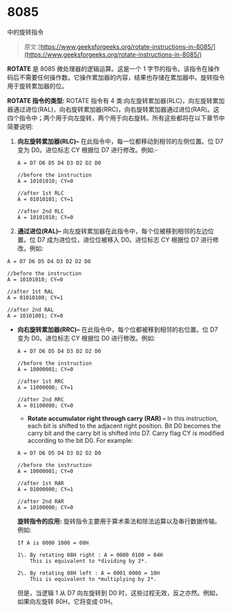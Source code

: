 # 8085

中的旋转指令

> 原文:[https://www.geeksforgeeks.org/rotate-instructions-in-8085/](https://www.geeksforgeeks.org/rotate-instructions-in-8085/)

**ROTATE** 是 8085 微处理器的逻辑运算。这是一个 1 字节的指令。该指令在操作码后不需要任何操作数。它操作累加器的内容，结果也存储在累加器中。旋转指令用于旋转累加器的位。

**ROTATE 指令的类型:**
ROTATE 指令有 4 类:向左旋转累加器(RLC)，向左旋转累加器通过进位(RAL)，向右旋转累加器(RRC)，向右旋转累加器通过进位(RAR)。这四个指令中；两个用于向左旋转，两个用于向右旋转。所有这些都将在以下章节中简要说明:

1.  **向左旋转累加器(RLC)–**
    在此指令中，每一位都移动到相邻的左侧位置。位 D7 变为 D0。进位标志 CY 根据位 D7 进行修改。例如:-

    ```
    A = D7 D6 D5 D4 D3 D2 D2 D0

    //before the instruction
    A = 10101010; CY=0  

    //after 1st RLC           
    A = 01010101; CY=1      

    //after 2nd RLC 
    A = 10101010; CY=0 
    ```

2.  **通过进位(RAL)–**
    向左旋转累加器在此指令中，每个位被移到相邻的左边位置。位 D7 成为进位位，进位位被移入 D0。进位标志 CY 根据位 D7 进行修改。例如:

```
A = D7 D6 D5 D4 D3 D2 D2 D0

//before the instruction
A = 10101010; CY=0 

//after 1st RAL
A = 01010100; CY=1

//after 2nd RAL
A = 10101001; CY=0 
```

*   **向右旋转累加器(RRC)–**
    在此指令中，每个位都被移到相邻的右位置。位 D7 变为 D0。进位标志 CY 根据位 D0 进行修改。例如:

    ```
    A = D7 D6 D5 D4 D3 D2 D2 D0

    //before the instruction
    A = 10000001; CY=0     

    //after 1st RRC        
    A = 11000000; CY=1    

    //after 2nd RRC         
    A = 01100000; CY=0 
    ```

    *   **Rotate accumulator right through carry (RAR) –**
    In this instruction, each bit is shifted to the adjacent right position. Bit D0 becomes the carry bit and the carry bit is shifted into D7\. Carry flag CY is modified according to the bit D0\. For example:

    ```
    A = D7 D6 D5 D4 D3 D2 D2 D0

    //before the instruction
    A = 10000001; CY=0  

    //after 1st RAR           
    A = 01000000; CY=1   

    //after 2nd RAR          
    A = 10100000; CY=0 
    ```

    **旋转指令的应用:**
    旋转指令主要用于算术乘法和除法运算以及串行数据传输。例如:

    ```
    If A is 0000 1000 = 08H 

    1\. By rotating 08H right : A = 0000 0100 = 04H
        This is equivalent to *dividing by 2*.

    2\. By rotating 08H left : A = 0001 0000 = 10H
        This is equivalent to *multiplying by 2*. 
    ```

    但是，当逻辑 1 从 D7 向左旋转到 D0 时，这些过程无效，反之亦然。例如，如果向左旋转 80H，它将变成 01H。